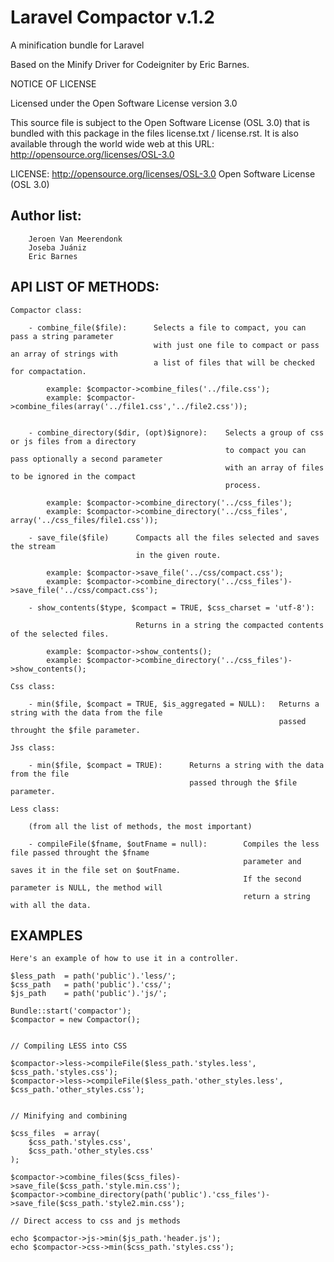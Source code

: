 # Laravel Compactor v.1.2

A minification bundle for Laravel


Based on the Minify Driver for Codeigniter by Eric Barnes.

NOTICE OF LICENSE

Licensed under the Open Software License version 3.0

This source file is subject to the Open Software License (OSL 3.0) that is
bundled with this package in the files license.txt / license.rst.  It is
also available through the world wide web at this URL:
http://opensource.org/licenses/OSL-3.0

LICENSE: http://opensource.org/licenses/OSL-3.0 Open Software License (OSL 3.0)

## Author list: 

		Jeroen Van Meerendonk
		Joseba Juániz
		Eric Barnes

## API LIST OF METHODS:
	
	Compactor class:
		
		- combine_file($file): 		Selects a file to compact, you can pass a string parameter
									with just one file to compact or pass an array of strings with
									a list of files that will be checked for compactation.
			
			example: $compactor->combine_files('../file.css');
			example: $compactor->combine_files(array('../file1.css','../file2.css'));
	
	
		- combine_directory($dir, (opt)$ignore): 	Selects a group of css or js files from a directory 
													to compact you can pass optionally a second parameter 
													with an array of files to be ignored in the compact 
													process.
			
			example: $compactor->combine_directory('../css_files');
			example: $compactor->combine_directory('../css_files', array('../css_files/file1.css'));
		
		- save_file($file)		Compacts all the files selected and saves the stream
								in the given route.
			
			example: $compactor->save_file('../css/compact.css');
			example: $compactor->combine_directory('../css_files')->save_file('../css/compact.css');
		
		- show_contents($type, $compact = TRUE, $css_charset = 'utf-8'):
								
								Returns in a string the compacted contents of the selected files.
			
			example: $compactor->show_contents();
			example: $compactor->combine_directory('../css_files')->show_contents();
	
	Css class:
	
		- min($file, $compact = TRUE, $is_aggregated = NULL): 	Returns a string with the data from the file
																passed throught the $file parameter.
	
	Jss class:
	
		- min($file, $compact = TRUE):		Returns a string with the data from the file
											passed through the $file parameter.
	
	Less class:
	
		(from all the list of methods, the most important)
		
		- compileFile($fname, $outFname = null):		Compiles the less file passed throught the $fname
														parameter and saves it in the file set on $outFname.
														If the second parameter is NULL, the method will 
														return a string with all the data.
																

## EXAMPLES


	Here's an example of how to use it in a controller.

	$less_path	= path('public').'less/';
	$css_path	= path('public').'css/';
	$js_path	= path('public').'js/';
	
	Bundle::start('compactor');
	$compactor = new Compactor();


	// Compiling LESS into CSS

	$compactor->less->compileFile($less_path.'styles.less', $css_path.'styles.css');
	$compactor->less->compileFile($less_path.'other_styles.less', $css_path.'other_styles.css');


	// Minifying and combining
	
	$css_files	= array(
		$css_path.'styles.css',
		$css_path.'other_styles.css'
	);

	$compactor->combine_files($css_files)->save_file($css_path.'style.min.css');
	$compactor->combine_directory(path('public').'css_files')->save_file($css_path.'style2.min.css');
	
	// Direct access to css and js methods
	
	echo $compactor->js->min($js_path.'header.js');
	echo $compactor->css->min($css_path.'styles.css');
	
	
